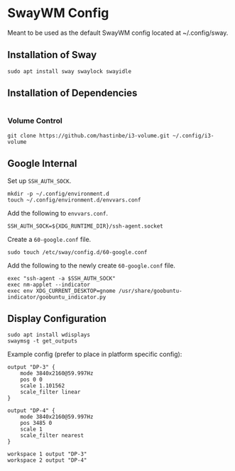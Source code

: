 # SwayWM Config
Meant to be used as the default SwayWM config located at ~/.config/sway.

## Installation of Sway

```shell
sudo apt install sway swaylock swayidle
```

## Installation of Dependencies

```shell
```

### Volume Control

```shell
git clone https://github.com/hastinbe/i3-volume.git ~/.config/i3-volume
```

## Google Internal

Set up `SSH_AUTH_SOCK`.

```
mkdir -p ~/.config/environment.d
touch ~/.config/environment.d/envvars.conf

```

Add the following to `envvars.conf`.

```shell
SSH_AUTH_SOCK=${XDG_RUNTIME_DIR}/ssh-agent.socket
```

Create a `60-google.conf` file.

```shell
sudo touch /etc/sway/config.d/60-google.conf
```

Add the following to the newly create `60-google.conf` file.

```shell
exec "ssh-agent -a $SSH_AUTH_SOCK"
exec nm-applet --indicator
exec env XDG_CURRENT_DESKTOP=gnome /usr/share/goobuntu-indicator/goobuntu_indicator.py
```

## Display Configuration

```shell
sudo apt install wdisplays
swaymsg -t get_outputs
```

Example config (prefer to place in platform specific config):

```shell
output "DP-3" {
    mode 3840x2160@59.997Hz
    pos 0 0
    scale 1.101562
    scale_filter linear
}

output "DP-4" {
    mode 3840x2160@59.997Hz
    pos 3485 0
    scale 1
    scale_filter nearest
}

workspace 1 output "DP-3"
workspace 2 output "DP-4"
```

